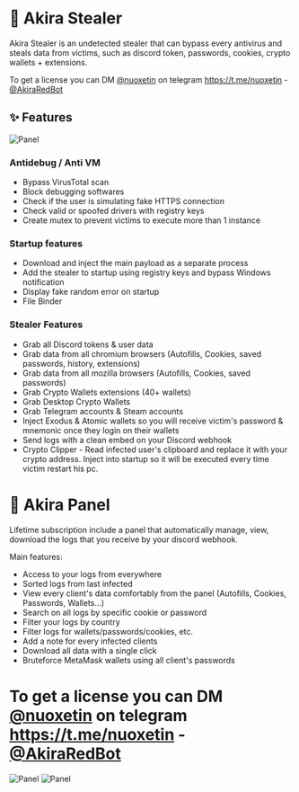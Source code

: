 
# 🚀 Akira Stealer

Akira Stealer is an undetected stealer that can bypass every antivirus and steals data from victims, such as discord token, passwords, cookies, crypto wallets + extensions. 

To get a license you can DM [@nuoxetin](https://t.me/nuoxetin) on telegram https://t.me/nuoxetin - [@AkiraRedBot](https://t.me/AkiraRedBot)

## ✨ Features

![Panel](https://i.imgur.com/11ie87N.png)
### Antidebug / Anti VM
- Bypass VirusTotal scan
- Block debugging softwares
- Check if the user is simulating fake HTTPS connection
- Check valid or spoofed drivers with registry keys
- Create mutex to prevent victims to execute more than 1 instance

### Startup features
- Download and inject the main payload as a separate process
- Add the stealer to startup using registry keys and bypass Windows notification
- Display fake random error on startup
- File Binder

### Stealer Features
- Grab all Discord tokens & user data
- Grab data from all chromium browsers (Autofills, Cookies, saved passwords, history, extensions)
- Grab data from all mozilla browsers (Autofills, Cookies, saved passwords)
- Grab Crypto Wallets extensions (40+ wallets)
- Grab Desktop Crypto Wallets
- Grab Telegram accounts & Steam accounts
- Inject Exodus & Atomic wallets so you will receive victim's password & mnemonic once they login on their wallets
- Send logs with a clean embed on your Discord webhook
- Crypto Clipper - Read infected user's clipboard and replace it with your crypto address. Inject into startup so it will be executed every time victim restart his pc.



# 💊 Akira Panel
Lifetime subscription include a panel that automatically manage, view, download  the logs that you receive by your discord webhook.

Main features:
- Access to your logs from everywhere
- Sorted logs from last infected
- View every client's data comfortably from the panel (Autofills, Cookies, Passwords, Wallets...)
- Search on all logs by specific cookie or password
- Filter your logs by country
- Filter logs for wallets/passwords/cookies, etc.
- Add a note for every infected clients
- Download all data with a single click
- Bruteforce MetaMask wallets using all client's passwords

# To get a license you can DM [@nuoxetin](https://t.me/nuoxetin) on telegram https://t.me/nuoxetin - [@AkiraRedBot](https://t.me/AkiraRedBot)

![Panel](https://i.imgur.com/ikVExTz.png)
![Panel](https://i.imgur.com/i4Q3J2X.png)
